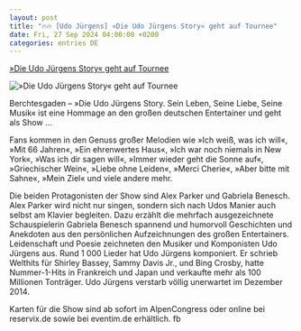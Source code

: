 ```yaml
---
layout: post
title: "🔥🔥 [Udo Jürgens] »Die Udo Jürgens Story« geht auf Tournee"
date: Fri, 27 Sep 2024 04:00:00 +0200
categories: entries DE
---
```

[»Die Udo Jürgens Story« geht auf Tournee](https://www.berchtesgadener-anzeiger.de/region-und-lokal/lokales-berchtesgadener-land/berchtesgaden_artikel,-die-udo-juergens-story-geht-auf-tournee-_arid,900258.html)

![»Die Udo Jürgens Story« geht auf Tournee](https://www.berchtesgadener-anzeiger.de/cms_media/module_img/3351/1675506_1_ntopbox_image_3358e9642a2a4bd4.jpg)

Berchtesgaden – »Die Udo Jürgens Story. Sein Leben, Seine Liebe, Seine Musik« ist eine Hommage an den großen deutschen Entertainer und geht als Show ...

Fans kommen in den Genuss großer Melodien wie »Ich weiß, was ich will«, »Mit 66 Jahren«, »Ein ehrenwertes Haus«, »Ich war noch niemals in New York«, »Was ich dir sagen will«, »Immer wieder geht die Sonne auf«, »Griechischer Wein«, »Liebe ohne Leiden«, »Merci Cherie«, »Aber bitte mit Sahne«, »Mein Ziel« und viele andere mehr.

Die beiden Protagonisten der Show sind Alex Parker und Gabriela Benesch. Alex Parker wird nicht nur singen, sondern sich nach Udos Manier auch selbst am Klavier begleiten. Dazu erzählt die mehrfach ausgezeichnete Schauspielerin Gabriela Benesch spannend und humorvoll Geschichten und Anekdoten aus den persönlichen Aufzeichnungen des großen Entertainers. Leidenschaft und Poesie zeichneten den Musiker und Komponisten Udo Jürgens aus. Rund 1 000 Lieder hat Udo Jürgens komponiert. Er schrieb Welthits für Shirley Bassey, Sammy Davis Jr., und Bing Crosby, hatte Nummer-1-Hits in Frankreich und Japan und verkaufte mehr als 100 Millionen Tonträger. Udo Jürgens verstarb völlig unerwartet im Dezember 2014.

Karten für die Show sind ab sofort im AlpenCongress oder online bei reservix.de sowie bei eventim.de erhältlich. fb

